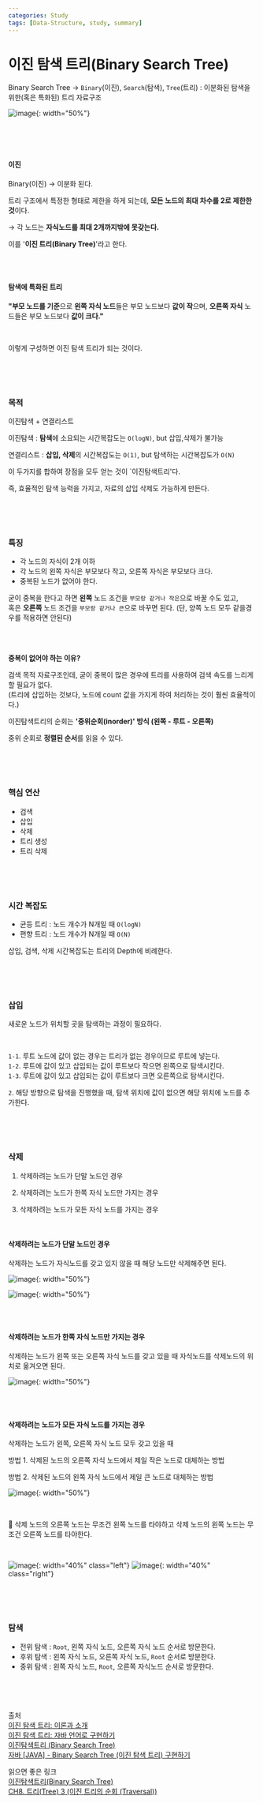 ```yaml
---
categories: Study
tags: [Data-Structure, study, summary]
---
```



# 이진 탐색 트리(Binary Search Tree)

Binary Search Tree → `Binary`(이진), `Search`(탐색), `Tree`(트리) : 이분화된 탐색을 위한(혹은 특화된) 트리 자료구조

![image](https://user-images.githubusercontent.com/74857364/199722223-76883fae-e471-4b8a-8216-963f1910209a.png){: width="50%"}   

<br><br><br>

#### 이진

Binary(이진) → 이분화 된다.

트리 구조에서 특정한 형태로 제한을 하게 되는데, **모든 노드의 최대 차수를 2로 제한한 것**이다.             

→ 각 노드는 **자식노드를 최대 2개까지밖에 못갖는다.** 

이를 '**이진 트리(Binary Tree)**'라고 한다.

<br><br>

#### 탐색에 특화된 트리

**"부모 노드를 기준**으로 **왼쪽 자식 노드**들은 부모 노드보다 **값이 작**으며, **오른쪽 자식** 노드들은 부모 노드보다 **값이 크다."**

<br>

이렇게 구성하면 이진 탐색 트리가 되는 것이다.

<br><br><br>

### 목적

이진탐색 + 연결리스트

이진탐색 : **탐색**에 소요되는 시간복잡도는 `O(logN)`, but 삽입,삭제가 불가능

연결리스트 : **삽입, 삭제**의 시간복잡도는 `O(1)`, but 탐색하는 시간복잡도가 `O(N)`

이 두가지를 합하여 장점을 모두 얻는 것이 `이진탐색트리'다.

즉, 효율적인 탐색 능력을 가지고, 자료의 삽입 삭제도 가능하게 만든다.

<br><br><br>

### 특징

- 각 노드의 자식이 2개 이하
- 각 노드의 왼쪽 자식은 부모보다 작고, 오른쪽 자식은 부모보다 크다.
- 중복된 노드가 없어야 한다.
 
굳이 중복을 한다고 하면 **왼쪽** 노드 조건을 `부모랑 같거나 작은`으로 바꿀 수도 있고,                 
혹은 **오른쪽** 노드 조건을 `부모랑 같거나 큰`으로 바꾸면 된다. (단, 양쪽 노드 모두 같을경우를 적용하면 안된다)

<br><br>

**중복이 없어야 하는 이유?**

검색 목적 자료구조인데, 굳이 중복이 많은 경우에 트리를 사용하여 검색 속도를 느리게 할 필요가 없다.                   
(트리에 삽입하는 것보다, 노드에 count 값을 가지게 하여 처리하는 것이 훨씬 효율적이다.)

이진탐색트리의 순회는 **'중위순회(inorder)' 방식 (왼쪽 - 루트 - 오른쪽)**

중위 순회로 **정렬된 순서**를 읽을 수 있다.

<br><br><br>

### 핵심 연산

- 검색
- 삽입
- 삭제
- 트리 생성
- 트리 삭제

<br><br><br>

### 시간 복잡도

- 균등 트리 : 노드 개수가 N개일 때 `O(logN)`
- 편향 트리 : 노드 개수가 N개일 때 `O(N)`

삽입, 검색, 삭제 시간복잡도는 트리의 Depth에 비례한다.


<br><br><br>

### 삽입
새로운 노드가 위치할 곳을 탐색하는 과정이 필요하다.

<br>

`1-1`. 루트 노드에 값이 없는 경우는 트리가 없는 경우이므로 루트에 넣는다.     
`1-2`. 루트에 값이 있고 삽입되는 값이 루트보다 작으면 왼쪽으로 탐색시킨다.       
`1-3`. 루트에 값이 있고 삽입되는 값이 루트보다 크면 오른쪽으로 탐색시킨다.        

`2`. 해당 방향으로 탐색을 진행했을 때, 탐색 위치에 값이 없으면 해당 위치에 노드를 추가한다.  

<br><br><br>

### 삭제
1. 삭제하려는 노드가 단말 노드인 경우

2. 삭제하려는 노드가 한쪽 자식 노드만 가지는 경우

3. 삭제하려는 노드가 모든 자식 노드를 가지는 경우

<br>

#### 삭제하려는 노드가 단말 노드인 경우
삭제하는 노드가 자식노드를 갖고 있지 않을 때 해당 노드만 삭제해주면 된다.

![image](https://user-images.githubusercontent.com/74857364/199722314-d69e2d0f-9a58-4233-b632-d023ca2dfe31.png){: width="50%"}

![image](https://user-images.githubusercontent.com/74857364/199722633-4be281a8-c519-416d-a9cd-f30cb1b42810.png){: width="50%"}

<br><br>

#### 삭제하려는 노드가 한쪽 자식 노드만 가지는 경우

삭제하는 노드가 왼쪽 또는 오른쪽 자식 노드를 갖고 있을 때 자식노드를 삭제노드의 위치로 옮겨오면 된다.

![image](https://user-images.githubusercontent.com/74857364/199719908-fd5ffcb5-0a5d-40a8-aa07-a448778a9787.png){: width="50%"}       

<br><br>

#### 삭제하려는 노드가 모든 자식 노드를 가지는 경우

삭제하는 노드가 왼쪽, 오른쪽 자식 노드 모두 갖고 있을 때

방법 1. 삭제된 노드의 오른쪽 자식 노드에서 제일 작은 노드로 대체하는 방법

방법 2. 삭제된 노드의 왼쪽 자식 노드에서 제일 큰 노드로 대체하는 방법

![image](https://user-images.githubusercontent.com/74857364/199721530-22186fa1-eb06-47e4-b2df-e80b303e5e52.png){: width="50%"}       

<br>

🐣 삭제 노드의 오른쪽 노드는 무조건 왼쪽 노드를 타야하고 삭제 노드의 왼쪽 노드는 무조건 오른쪽 노드를 타야한다.

<br>

![image](https://user-images.githubusercontent.com/90807141/200136215-b83fa979-00c1-472f-9904-b5ce598664d2.png){: width="40%" class="left"}
![image](https://user-images.githubusercontent.com/90807141/200136219-9bd06d97-fe74-4394-96a9-947560c7f994.png){: width="40%" class="right"}         
                    

<br><br><br>

### 탐색
- 전위 탐색 : `Root`, 왼쪽 자식 노드, 오른쪽 자식 노드 순서로 방문한다.
- 후위 탐색 : 왼쪽 자식 노드, 오른쪽 자식 노드, `Root` 순서로 방문한다.
- 중위 탐색 : 왼쪽 자식 노드, `Root`, 오른쪽 자식노드 순서로 방문한다.


<br><br><br>

출처          
[이진 탐색 트리: 이론과 소개](https://madplay.github.io/post/binary-search-tree)         
[이진 탐색 트리: 자바 언어로 구현하기](https://madplay.github.io/post/binary-search-tree-in-java)          
[이진탐색트리 (Binary Search Tree)](https://gyoogle.dev/blog/computer-science/data-structure/Binary%20Search%20Tree.html)             
[자바 [JAVA] - Binary Search Tree (이진 탐색 트리) 구현하기](https://st-lab.tistory.com/300)              
                  
읽으면 좋은 링크                    
[이진탐색트리(Binary Search Tree)](https://ratsgo.github.io/data%20structure&algorithm/2017/10/22/bst/)                        
[CH8. 트리(Tree) 3 (이진 트리의 순회 (Traversal))](https://seongkyun.github.io/data_structure/2019/08/02/data_structure/)             




